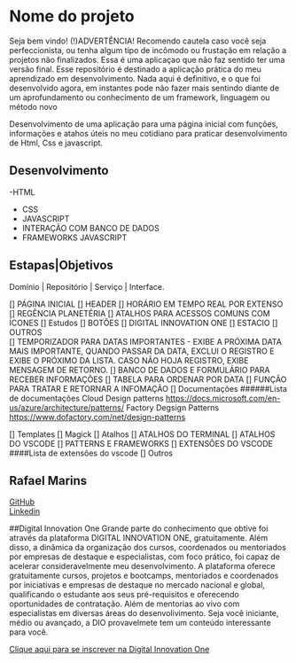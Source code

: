 # Nome do projeto
Seja bem vindo!
(!)ADVERTÊNCIA!
Recomendo cautela caso você seja perfeccionista, ou tenha algum tipo de incômodo ou frustação em relação a projetos não finalizados. Essa é uma aplicaçao que não faz sentido ter uma versão final. Esse repositório é destinado a aplicação prática do meu aprendizado em desenvolvimento. Nada aqui é definitivo, e o que foi desenvolvido agora, em instantes pode não fazer mais sentindo diante de um aprofundamento ou conhecimento de um framework, linguagem ou método novo

Desenvolvimento de uma aplicação para uma página inicial com funções, informações e atahos úteis no meu cotidiano para praticar desenvolvimento de Html, Css e javascript.

## Desenvolvimento
-HTML
- CSS
- JAVASCRIPT
- INTERAÇÃO COM BANCO DE DADOS
- FRAMEWORKS JAVASCRIPT
## Estapas|Objetivos
Domínio | Repositório | Serviço | Interface.

[] PÁGINA INICIAL
	[] HEADER
        [] HORÁRIO EM TEMPO REAL POR EXTENSO
        [] REGÊNCIA PLANETÉRIA
        [] ATALHOS PARA ACESSOS COMUNS COM ÍCONES
[] Estudos
	[] BOTÕES
		[] DIGITAL INNOVATION ONE
		[] ESTACIO
		[] OUTROS	
	[] TEMPORIZADOR PARA DATAS IMPORTANTES - EXIBE A PRÓXIMA DATA MAIS IMPORTANTE, QUANDO PASSAR DA DATA, EXCLUI O REGISTRO E EXIBE O PRÓXIMO DA LISTA. CASO NÃO HOJA REGISTRO, EXIBE MENSAGEM DE RETORNO.
        [] BANCO DE DADOS E FORMULÁRIO PARA RECEBER INFORMAÇÕES
        [] TABELA PARA ORDENAR POR DATA
        [] FUNÇÃO PARA TRATAR E RETORNAR A INFOMAÇÃO
[] Documentações
######Lista de documentações
Cloud Design patterns https://docs.microsoft.com/en-us/azure/architecture/patterns/
Factory Degsign Patterns https://www.dofactory.com/net/design-patterns

[] Templates
[] Magick
[] Atalhos
	[] ATALHOS DO TERMINAL
	[] ATALHOS DO VSCODE
	[] PATTERNS E FRAMEWORKS
	[] EXTENSÕES DO VSCODE
	####Lista de extensões do vscode
[] Outros

## Rafael Marins
[GitHub](https://github.com/hardcore3m)  
[Linkedin](http://br.linkedin.com/in/rrmarins)

##Digital Innovation One
Grande parte do conhecimento que obtive foi através da plataforma DIGITAL INNOVATION ONE, gratuitamente. Além disso, a dinâmica da organização dos cursos, coordenados ou mentoriados por empresas de destaque e especialistas, com foco prático, foi capaz de acelerar consideravelmente meu desenvolvimento.
A plataforma oferece gratuitamente cursos, projetos e bootcamps, mentoriados e coordenados por iniciativas e empresas de destaque no mercado nacional e global, qualificando o estudante aos seus pré-requisitos e oferecendo oportunidades de contratação. Além de mentorias ao vivo com especialistas em diversas áreas do desenvolivimento.
Seja você iniciante, médio ou avançado, a DIO provavelmete tem um conteúdo interessante para você.

[Clique aqui para se inscrever na Digital Innovation One](https://digitalinnovation.one/sign-up?ref=YJWOMJ77OW)  
